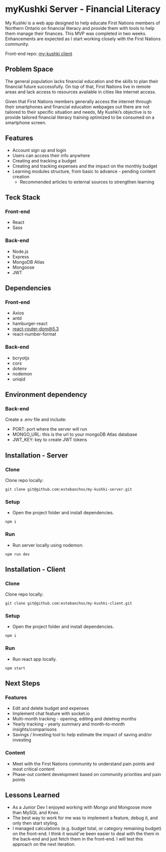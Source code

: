 # myKushki Server - Financial Literacy
My Kushki is a web app designed to help educate First Nations members of Northern Ontario on financial literacy and provide them with tools to help them manage their finances.
This MVP was completed in two weeks. Enhancements are expected as I start working closely with the First Nations community.

Front-end repo: [my-kushki client](https://github.com/estebanchos/my-kushki-client "my-kushki client")

## Problem Space
The general population lacks financial education and the skills to plan their financial future successfully. On top of that, First Nations live in remote areas and lack access to resources available in cities like internet access.

Given that First Nations members generally access the internet through their smartphones and financial education webpages out there are not tailored to their specific situation and needs, My Kushki’s objective is to provide tailored financial literacy training optimized to be consumed on a smartphone screen.

## Features
* Account sign up and login
* Users can access their info anywhere
* Creating and tracking a budget
* Creating and tracking expenses and the impact on the monthly budget
* Learning modules structure, from basic to advance - pending content creation
    * Recommended articles to external sources to strengthen learning

## Teck Stack
### Front-end
* React
* Sass

### Back-end
* Node.js
* Express
* MongoDB Atlas
* Mongoose
* JWT

## Dependencies
### Front-end
* Axios
* antd
* hamburger-react
* react-router-dom@5.3
* react-number-format
### Back-end
* bcryotjs
* cors
* dotenv
* nodemon
* uniqid

## Environment dependency
### Back-end
Create a .env file and include:
* PORT: port where the server will run
* MONGO_URL: this is the url to your mongoDB Atlas database
* JWT_KEY: key to create JWT tokens

## Installation - Server
### Clone
Clone repo locally:

`git clone git@github.com:estebanchos/my-kushki-server.git`
### Setup
* Open the project folder and install dependencies.

`npm i`
### Run
* Run server locally using nodemon.

`npm run dev`

## Installation - Client
### Clone
Clone repo locally:

`git clone git@github.com:estebanchos/my-kushki-client.git`
### Setup
* Open the project folder and install dependencies.

`npm i`
### Run
* Run react app locally.

`npm start`

## Next Steps
### Features
* Edit and delete budget and expenses
* Implement chat feature with socket.io
* Multi-month tracking - opening, editing and deleting months
* Yearly tracking - yearly summary and month-to-month insights/comparisons
* Savings / Investing tool to help estimate the impact of saving and/or investing
### Content
* Meet with the First Nations community to understand pain points and most critical content
* Phase-out content development based on community priorities and pain points

## Lessons Learned
* As a Junior Dev I enjoyed working with Mongo and Mongoose more than MySQL and Knex.
* The best way to work for me was to implement a feature, debug it, and only then start styling.
* I managed calculations (e.g. budget total, or category remaining budget) on the front-end. I think it would've been easier to deal with the them in the back-end and just fetch them in the front-end. I will test this approach on the next iteration.
